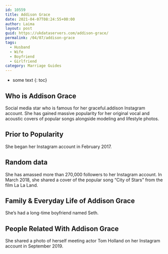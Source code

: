 ```yaml
---
id: 10559
title: Addison Grace
date: 2021-04-07T08:24:55+00:00
author: Laima
layout: post
guid: https://ukdataservers.com/addison-grace/
permalink: /04/07/addison-grace
tags:
  - Husband
  - Wife
  - Boyfriend
  - Girlfriend
category: Marriage Guides
---
```


* some text
{: toc}


## Who is Addison Grace
                  
                  
                  
Social media star who is famous for her graceful.addison Instagram account. She has gained massive popularity for her original vocal and acoustic covers of popular songs alongside modeling and lifestyle photos.
                  
              
            
              
            
                
                
                
## Prior to Popularity
                  
                  
                  
She began her Instagram account in February 2017. 
                  
              
            
              
            
                
                
                
## Random data
                  
                  
                  
She has amassed more than 270,000 followers to her Instagram account. In March 2018, she shared a cover of the popular song &#8220;City of Stars&#8221; from the film La La Land. 
                  
              
            
              
            
                
                
                
## Family & Everyday Life of Addison Grace
                  
                  
                  
She&#8217;s had a long-time boyfriend named Seth. 
                  
              
            
              
            
                
                
                
## People Related With Addison Grace
                  
                  
                  
She shared a photo of herself meeting actor Tom Holland on her Instagram account in September 2019.
                  
              
            
              
            
                
              
            
              
              
            
            
              
            
          
          
          